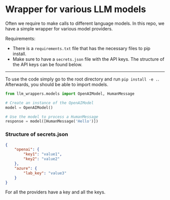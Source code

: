 # Wrapper for various LLM models
Often we require to make calls to different language models. In this repo, we have a simple wrapper for various model providers. 

Requirements:
- There is a `requirements.txt` file that has the necessary files to pip install. 
- Make sure to have a `secrets.json` file with the API keys. The structure of the API keys can be found below.

-----

To use the code simply go to the root directory and run `pip install -e .`. Afterwards, you should be able to import models.

```python
from llm_wrappers.models import OpenAIModel, HumanMessage

# Create an instance of the OpenAIModel
model = OpenAIModel()

# Use the model to process a HumanMessage
response = model([HumanMessage('Hello')])
```

### Structure of secrets.json

```json
{
    "openai": {
        "key1": "value1",
        "key2": "value2"
    },
    "azure": {
        "lab_key": "value3"
    }
}
```

For all the providers have a key and all the keys.